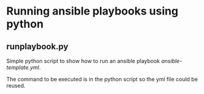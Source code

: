 # Running ansible playbooks using python

## runplaybook.py

Simple python script to show how to run an ansible playbook *ansible-template.yml*.

The command to be executed is in the python script so the yml file could be reused.